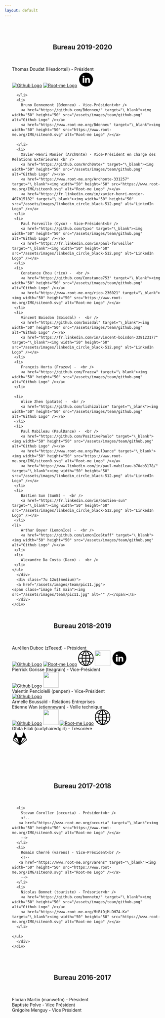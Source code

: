 ```yaml
---
layout: default
---
```

<!-- 2019 2020 -->
<span class="image fit main"><img src="" alt="" /></span>
<div class="content">
  <div class="container">
    <div class="row">
      <div class="4u 12u$(medium)">
	<h2 align="center">Bureau 2019-2020</h2>
      </div>
      <div class="6u 12u$(medium)">
	<ul style="list-style-type:none">
	  <li>
	    Thomas Doudat (Headorteil) - Président<br />
	    <a href="https://github.com/Headorteil" target="\_blank"><img width="50" height="50" src="/assets/images/team/github.png" alt="Github Logo" /></a>
	    <a href="https://www.root-me.org/Headorteil" target="\_blank"><img width="50" height="50" src="https://www.root-me.org/IMG/siteon0.svg" alt="Root-me Logo" /></a>
	    <a href="https://www.linkedin.com/in/thomas-doudat-290840175/" target="\_blank"><img width="50" height="50" src="/assets/images/linkedin_circle_black-512.png" alt="LinkedIn Logo" /></a>

	  </li>
	  <li>
	    Bruno Dennemont (Bdenneu) - Vice-Président<br />
	    <a href="https://github.com/Bdenneu/" target="\_blank"><img width="50" height="50" src="/assets/images/team/github.png" alt="Github Logo" /></a>
	    <a href="https://www.root-me.org/Bdenneu" target="\_blank"><img width="50" height="50" src="https://www.root-me.org/IMG/siteon0.svg" alt="Root-me Logo" /></a>

	  </li>
	  <li>
	    Xavier-Henri Monier (Arch0nte) - Vice-Président en charge des Relations Extérieures <br />
	    <a href="https://github.com/Arch0nte/" target="\_blank"><img width="50" height="50" src="/assets/images/team/github.png" alt="Github Logo" /></a>
	    <a href="https://www.root-me.org/Archonte-331257" target="\_blank"><img width="50" height="50" src="https://www.root-me.org/IMG/siteon0.svg" alt="Root-me Logo" /></a>
	    <a href="https://fr.linkedin.com/in/xavier-henri-monier-407b15182" target="\_blank"><img width="50" height="50" src="/assets/images/linkedin_circle_black-512.png" alt="LinkedIn Logo" /></a>
	 </li>
	 <li>
	    Paul Forveille (Cyxo) - Vice-Président<br />
	    <a href="https://github.com/Cyxo" target="\_blank"><img width="50" height="50" src="/assets/images/team/github.png" alt="Github Logo" /></a>
	    <a href="https://fr.linkedin.com/in/paul-forveille" target="\_blank"><img width="50" height="50" src="/assets/images/linkedin_circle_black-512.png" alt="LinkedIn Logo" /></a>
	 </li>
	 <li>
	    Constance Chou (rico) -  <br />
	    <a href="https://github.com/Constance753" target="\_blank"><img width="50" height="50" src="/assets/images/team/github.png" alt="Github Logo" /></a>
	    <a href="https://www.root-me.org/rico-236021" target="\_blank"><img width="50" height="50" src="https://www.root-me.org/IMG/siteon0.svg" alt="Root-me Logo" /></a>
	 </li>
	 <li>
	    Vincent Boisdon (Boisdal) -  <br />
	    <a href="https://github.com/boisdal" target="\_blank"><img width="50" height="50" src="/assets/images/team/github.png" alt="Github Logo" /></a>
	    <a href="https://fr.linkedin.com/in/vincent-boisdon-338123177" target="\_blank"><img width="50" height="50" src="/assets/images/linkedin_circle_black-512.png" alt="LinkedIn Logo" /></a>
	 </li>
	 <li>
	    François Horta (Frazew) -  <br />
	    <a href="https://github.com/Frazew" target="\_blank"><img width="50" height="50" src="/assets/images/team/github.png" alt="Github Logo" /></a>
	 </li>

	 <li>
	    Alice Zhen (patate) -  <br />
	    <a href="https://github.com/lishizalice" target="\_blank"><img width="50" height="50" src="/assets/images/team/github.png" alt="Github Logo" /></a>
	 </li>
	 <li>
	    Paul Mabileau (PaulDance) -  <br />
	    <a href="https://github.com/PositivePaulo" target="\_blank"><img width="50" height="50" src="/assets/images/team/github.png" alt="Github Logo" /></a>
	    <a href="https://www.root-me.org/PaulDance" target="\_blank"><img width="50" height="50" src="https://www.root-me.org/IMG/siteon0.svg" alt="Root-me Logo" /></a>
	    <a href="https://www.linkedin.com/in/paul-mabileau-b70ab3178/" target="\_blank"><img width="50" height="50" src="/assets/images/linkedin_circle_black-512.png" alt="LinkedIn Logo" /></a>
	 </li>
	 <li>
	    Bastien Sun (SunB) -  <br />
	    <a href="https://fr.linkedin.com/in/bastien-sun" target="\_blank"><img width="50" height="50" src="/assets/images/linkedin_circle_black-512.png" alt="LinkedIn Logo" /></a>
	 </li>
	<li>
	    Arthur Boyer (LemonIce) -  <br />
	    <a href="https://github.com/LemonIceStuff" target="\_blank"><img width="50" height="50" src="/assets/images/team/github.png" alt="Github Logo" /></a>
	 </li>
	 <li>
	    Alexandre Da Costa (Daco) -  <br />
	 </li>
	</ul>
      </div>
      <div class="7u 12u$(medium)">
      <a href="/assets/images/team/pic11.jpg">
	<span class="image fit main"><img src="/assets/images/team/pic11.jpg" alt="" /></span></a>
      </div>
    </div>
  </div>
</div>
<!-- 2018 2019 -->
<div class="content">
  <div class="container">
    <div class="row">
      <div class="12u 12u$(medium)">
	<h2 align="center">Bureau 2018-2019</h2>
      </div>
      <div class="5u 12u$(medium)">
	<ul style="list-style-type:none">
	  <li>
	    Aurélien Duboc (zTeeed) - Président<br />
	    <a href="https://github.com/zteeed/" target="\_blank"><img width="50" height="50" src="/assets/images/team/github.png" alt="Github Logo" /></a>
	    <a href="https://www.root-me.org/zTeeed-115405" target="\_blank"><img width="50" height="50" src="https://www.root-me.org/IMG/siteon0.svg" alt="Root-me Logo" /></a>
	    <a href="https://duboc.xyz" target="\_blank"><img width="50" height="50" src="/assets/images/team/www.png" alt="Website Logo" /></a>
	    <a href="https://twitter.com/zTeeed_"><img width="50" height="50" src="/assets/images/team/twitter.png"></a>
	    <a href="https://www.linkedin.com/in/aurelien-duboc/" target="\_blank"><img width="50" height="50" src="/assets/images/linkedin_circle_black-512.png" alt="LinkedIn Logo" /></a>
	  </li>
	  <li>
	    Pierrick Gorisse (teagrain) - Vice-Président<br />
	    <a href="https://github.com/teagrain/" target="\_blank"><img width="50" height="50" src="/assets/images/team/github.png" alt="Github Logo" /></a>
	    <a href="https://twitter.com/Pierrick_go"><img width="50" height="50" src="/assets/images/team/twitter.png"></a>
	  </li>
	  <li>
	    Valentin Penciolelli (penpen) - Vice-Président<br />
	    <a href="https://github.com/penciole" target="\_blank"><img width="50" height="50" src="/assets/images/team/github.png" alt="Github Logo" /></a>
	  </li>
	  <li>Armelle Boussaïd - Relations Entreprises<br />
	  </li>
	  <li>Etienne Wan (etiennewan) - Veille technique<br />
	    <a href="https://github.com/etiennewan/" target="\_blank"><img width="50" height="50" src="/assets/images/team/github.png" alt="Github Logo" /></a>
	    <a href="https://twitter.com/etiennewan"><img width="50" height="50" src="/assets/images/team/twitter.png"></a>
	    <a href="https://www.root-me.org/etiennewan" target="\_blank"><img width="50" height="50" src="https://www.root-me.org/IMG/siteon0.svg" alt="Root-me Logo" /></a>
	    <a href="https://janitor.technology" target="\_blank"><img width="50" height="50" src="/assets/images/team/www.png" alt="https://janitor.technology" /></a>
	  </li>
	  <li>
	    Ghita Filali (curlyhairedgirl) - Trésorière<br />
	    <a href="https://gitlab.com/ghitafilali/" target="\_blank"><img width="50" height="50" src="/assets/images/team/gitlab-filled.png" alt="Gitlab Logo" /></a>
	  </li>
	</ul>
      </div>
      <a href="/assets/images/team/pic05.jpg.bak">
      <div class="7u 12u$(medium)">
	<span class="image fit main"><img src="/assets/images/team/pic05.jpg.bak" alt="" /></span></div></a>

<!-- 2017 2018 -->
<span class="image fit main"><img src="" alt="" /></span>
<div class="content">
  <div class="container">
    <div class="row">
      <div class="4u 12u$(medium)">
	<h2 align="center">Bureau 2017-2018</h2>
      </div>
      <div class="6u 12u$(medium)">
	<ul style="list-style-type:none">

	  <li>
	    Stevan Coroller (occuria) - Président<br />
	    <!--
       <a href="https://www.root-me.org/occuria" target="\_blank"><img width="50" height="50" src="https://www.root-me.org/IMG/siteon0.svg" alt="Root-me Logo" /></a>
	    -->
	  </li>
	  <li>
	    Romain Cherré (varens) - Vice-Président<br />
	    <!--
       <a href="https://www.root-me.org/varens" target="\_blank"><img width="50" height="50" src="https://www.root-me.org/IMG/siteon0.svg" alt="Root-me Logo" /></a>
	    -->
	  </li>
	  <li>
	    Nicolas Bonnet (touriste) - Trésorier<br />
	    <a href="https://github.com/bonnetn/" target="\_blank"><img width="50" height="50" src="/assets/images/team/github.png" alt="Github Logo" /></a>
	    <a href="https://www.root-me.org/MtBtDjM-DH7A-Kv" target="\_blank"><img width="50" height="50" src="https://www.root-me.org/IMG/siteon0.svg" alt="Root-me Logo" /></a>
	  </li>

	</ul>
      </div>
    </div>
  </div>
</div>

<!-- 2016 2017 -->
<span class="image fit main"><img src="" alt="" /></span>
<div class="content">
  <div class="container">
    <div class="row">
      <div class="4u 12u$(medium)">
	<h2 align="center">Bureau 2016-2017</h2>
      </div>
      <div class="6u 12u$(medium)">
	<ul style="list-style-type:none">
	  <li>
	    Florian Martin (manwefm) - Président<br />
	  </li>
	  <li>
	    Baptiste Polve - Vice Président<br />
	  </li>
	  <li>
	    Grégoire Menguy - Vice Président<br />
	  </li>
	</ul>
      </div>
    </div>
  </div>
</div>

<style>
h2 { margin-top: 50px; margin-bottom: 50px;}
</style>
